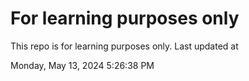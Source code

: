 # For learning purposes only
This repo is for learning purposes only.
Last updated at

Monday, May 13, 2024 5:26:38 PM

